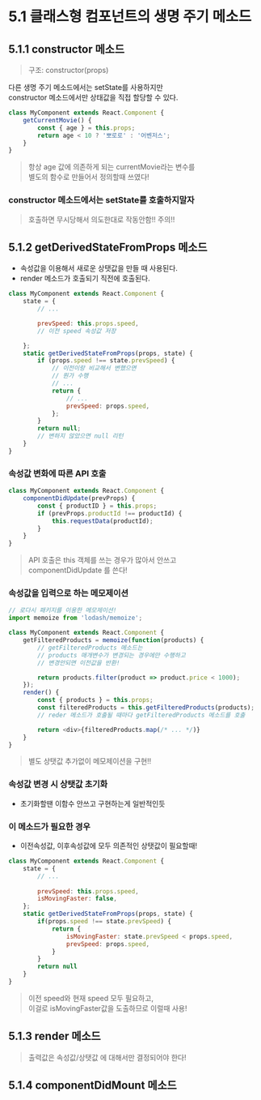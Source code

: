 # 5.1 클래스형 컴포넌트의 생명 주기 메소드

## 5.1.1 constructor 메소드

> 구조: constructor(props)

다른 생명 주기 메소드에서는 setState를 사용하지만 <br>
constructor 메소드에서만 상태값을 직접 할당할 수 있다.

```javascript
class MyComponent extends React.Component {
    getCurrentMovie() {
        const { age } = this.props;
        return age < 10 ? '뽀로로' : '어벤저스';
    }
}
```
> 항상 age 값에 의존하게 되는 currentMovie라는 변수를 </br>
> 별도의 함수로 만들어서 정의할때 쓰였다!

### constructor 메소드에서는 setState를 호출하지말자
> 호출하면 무시당해서 의도한대로 작동안함!! 주의!!


## 5.1.2 getDerivedStateFromProps 메소드

- 속성값을 이용해서 새로운 상탯값을 만들 때 사용된다. </br>
- render 메소드가 호출되기 직전에 호출된다.

```javascript
class MyComponent extends React.Component {
    state = {
        // ...

        prevSpeed: this.props.speed,
        // 이전 speed 속성값 저장

    };
    static getDerivedStateFromProps(props, state) {
        if (props.speed !== state.prevSpeed) {
            // 이전이랑 비교해서 변했으면
            // 뭔가 수행
            // ...
            return {
                // ...
                prevSpeed: props.speed,
            };
        }
        return null;
        // 변하지 않았으면 null 리턴
    }
}
```

### 속성값 변화에 따른 API 호출
```javascript
class MyComponent extends React.Component {
    componentDidUpdate(prevProps) {
        const { productID } = this.props;
        if (prevProps.productId !== productId) {
            this.requestData(productId);
        }
    }
}
```
> API 호출은 this 객체를 쓰는 경우가 많아서 안쓰고 </br>
> componentDidUpdate 를 쓴다!

### 속성값을 입력으로 하는 메모제이션

```javascript
// 로다시 패키지를 이용한 메모제이션!
import memoize from 'lodash/memoize';

class MyComponent extends React.Component {
    getFilteredProducts = memoize(function(products) {
        // getFilteredProducts 메소드는
        // products 매개변수가 변경되는 경우에만 수행하고
        // 변경안되면 이전값을 반환!

        return products.filter(product => product.price < 1000);
    });
    render() {
        const { products } = this.props;
        const filteredProducts = this.getFilteredProducts(products);
        // reder 메소드가 호출될 때마다 getFilteredProducts 메소드를 호출

        return <div>{filteredProducts.map(/* ... */)}
    }
}
```

> 별도 상탯값 추가없이 메모제이션을 구현!!

### 속성값 변경 시 상탯값 초기화
- 초기화할땐 이함수 안쓰고 구현하는게 일반적인듯

### 이 메소드가 필요한 경우
- 이전속성값, 이후속성값에 모두 의존적인 상탯값이 필요할때!
```javascript
class MyComponent extends React.Component {
    state = {
        // ...
    
        prevSpeed: this.props.speed,
        isMovingFaster: false,
    };
    static getDerivedStateFromProps(props, state) {
        if(props.speed !== state.prevSpeed) {
            return {
                isMovingFaster: state.prevSpeed < props.speed,
                prevSpeed: props.speed,
            }
        }
        return null
    }
}
```
> 이전 speed와 현재 speed 모두 필요하고, </br>
> 이걸로 isMovingFaster값을 도출하므로 이럴때 사용!

## 5.1.3 render 메소드
> 출력값은 속성값/상탯값 에 대해서만 결정되어야 한다!

## 5.1.4 componentDidMount 메소드
```javascript
```